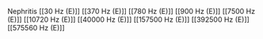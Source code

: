 Nephritis
[[30 Hz (E)]]
[[370 Hz (E)]]
[[780 Hz (E)]]
[[900 Hz (E)]]
[[7500 Hz (E)]]
[[10720 Hz (E)]]
[[40000 Hz (E)]]
[[157500 Hz (E)]]
[[392500 Hz (E)]]
[[575560 Hz (E)]]